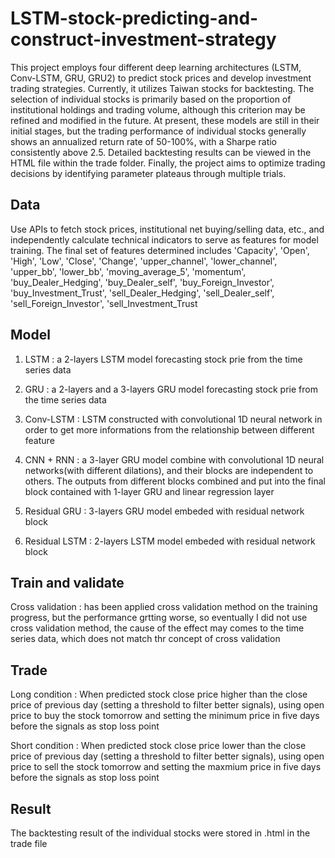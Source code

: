 # LSTM-stock-predicting-and-construct-investment-strategy
This project employs four different deep learning architectures (LSTM, Conv-LSTM, GRU, GRU2) to predict stock prices and develop investment trading strategies. Currently, it utilizes Taiwan stocks for backtesting. The selection of individual stocks is primarily based on the proportion of institutional holdings and trading volume, although this criterion may be refined and modified in the future. At present, these models are still in their initial stages, but the trading performance of individual stocks generally shows an annualized return rate of 50-100%, with a Sharpe ratio consistently above 2.5. Detailed backtesting results can be viewed in the HTML file within the trade folder. Finally, the project aims to optimize trading decisions by identifying parameter plateaus through multiple trials.

## Data
Use APIs to fetch stock prices, institutional net buying/selling data, etc., and independently calculate technical indicators to serve as features for model training. The final set of features determined includes 'Capacity', 'Open', 'High', 'Low', 'Close', 'Change', 'upper_channel', 'lower_channel', 'upper_bb', 'lower_bb', 'moving_average_5', 'momentum', 'buy_Dealer_Hedging', 'buy_Dealer_self', 'buy_Foreign_Investor', 'buy_Investment_Trust', 'sell_Dealer_Hedging', 'sell_Dealer_self', 'sell_Foreign_Investor', 'sell_Investment_Trust

## Model
1. LSTM : a 2-layers LSTM model forecasting stock prie from the time series data

2. GRU : a 2-layers and a 3-layers GRU model forecasting stock prie from the time series data

3. Conv-LSTM : LSTM constructed with convolutional 1D neural network in order to get more informations from the relationship between different feature

4. CNN + RNN : a 3-layer GRU model combine with convolutional 1D neural networks(with different dilations), and their blocks are independent to others. The outputs from different blocks combined and put into the final block contained with 1-layer GRU and linear regression layer

5. Residual GRU : 3-layers GRU model embeded with residual network block

6. Residual LSTM : 2-layers LSTM model embeded with residual network block

## Train and validate
Cross validation : has been applied cross validation method on the training progress, but the performance grtting worse, so eventually I did not use cross validation method, the cause of the effect may comes to the time series data, which does not match thr concept of cross validation 

## Trade
Long condition : When predicted stock close price higher than the close price of previous day (setting a threshold to filter better signals), using open price to buy the stock tomorrow and setting the minimum price in five days before the signals as stop loss point

Short condition : When predicted stock close price lower than the close price of previous day (setting a threshold to filter better signals), using open price to sell the stock tomorrow and setting the maxmium price in five days before the signals as stop loss point

## Result
The backtesting result of the individual stocks were stored in .html in the trade file
